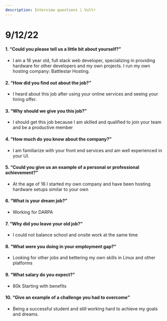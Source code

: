 ```yaml
---
description: Interview questions | Vultr
---
```


# 9/12/22

#### **1. “Could you please tell us a little bit about yourself?”**

* I am a 16 year old, full stack web developer, specializing in providing hardware for other developers and my own projects. I run my own hosting company: Battlestar Hosting.

#### **2. “How did you find out about the job?”**

* I heard about this job after using your online services and seeing your hiring offer.

#### **3. “Why should we give you this job?”**

* I should get this job because I am skilled and qualified to join your team and be a productive member

#### **4. “How much do you know about the company?”**

* I am familiarize with your front end services and am well experienced in your UI.

#### **5. “Could you give us an example of** a personal **or professional achievement?”**

* At the age of 16 I started my own company and have been hosting hardware setups similar to your own

#### **6. “What is your dream job?”**

* Working for DARPA

#### **7. “Why did you leave your old job?”**

* I could not balance school and onsite work at the same time

#### **8. “What were you doing in your employment gap?”**

* Looking for other jobs and bettering my own skills in Linux and other platforms

#### **9. “What salary do you expect?”**

* 80k Starting with benefits

#### **10. “Give an example of a challenge you had to overcome”**

* Being a successful student and still working hard to achieve my goals and dreams.
